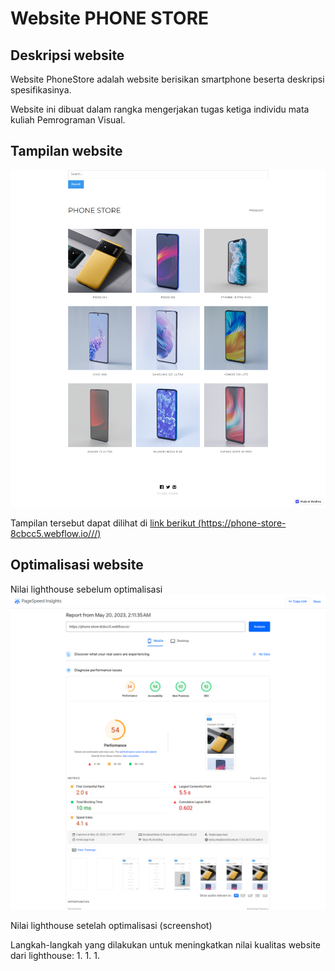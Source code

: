 # Website PHONE STORE

## Deskripsi website

Website PhoneStore adalah website berisikan smartphone beserta deskripsi spesifikasinya.

Website ini dibuat dalam rangka mengerjakan tugas ketiga individu mata kuliah Pemrograman Visual.

## Tampilan website

![preview of PhoneStore Website](./preview/phoneweb.png)

Tampilan tersebut dapat dilihat di [link berikut (https://phone-store-8cbcc5.webflow.io///)](https://phone-store-8cbcc5.webflow.io/)

## Optimalisasi website

Nilai lighthouse sebelum optimalisasi
![preview of PhoneStore Website Analyze](./preview/result1.png)

Nilai lighthouse setelah optimalisasi
(screenshot)

Langkah-langkah yang dilakukan untuk meningkatkan nilai kualitas website dari lighthouse:
1.
1.
1.
